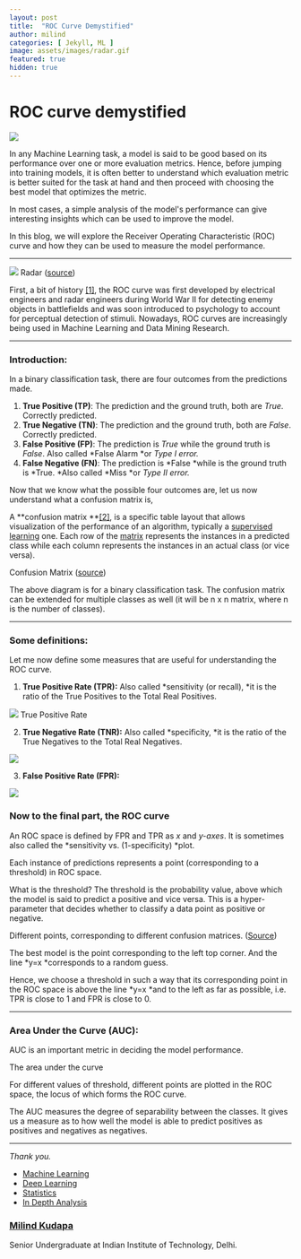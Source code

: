 ```yaml
---
layout: post
title:  "ROC Curve Demystified"
author: milind
categories: [ Jekyll, ML ]
image: assets/images/radar.gif
featured: true
hidden: true
---
```



# ROC curve demystified

![](https://cdn-images-1.medium.com/max/1600/1*RZ5gOgjgtvslNcqYrZ78Hw.jpeg)

In any Machine Learning task, a model is said to be good based on its
performance over one or more evaluation metrics. Hence, before jumping into
training models, it is often better to understand which evaluation metric is
better suited for the task at hand and then proceed with choosing the best model
that optimizes the metric.

In most cases, a simple analysis of the model's performance can give interesting
insights which can be used to improve the model.

In this blog, we will explore the Receiver Operating Characteristic (ROC) curve
and how they can be used to measure the model performance.

*****

![](https://cdn-images-1.medium.com/max/1600/1*yRZpGVa9lOeZ8-QM2yIg8g.gif)
<span class="figcaption_hack">Radar ([source](https://gfycat.com/gifs/search/radar+screen))</span>

First, a bit of history
[[1]](https://en.wikipedia.org/wiki/Receiver_operating_characteristic), the ROC
curve was first developed by electrical engineers and radar engineers during
World War II for detecting enemy objects in battlefields and was soon introduced
to psychology to account for perceptual detection of stimuli. Nowadays, ROC
curves are increasingly being used in Machine Learning and Data Mining Research.

*****

### **Introduction:**

In a binary classification task, there are four outcomes from the predictions
made.

1.  **True Positive (TP)**: The prediction and the ground truth, both are *True*.
Correctly predicted.
1.  **True Negative (TN)**: The prediction and the ground truth, both are *False*.
Correctly predicted.
1.  **False Positive (FP)**: The prediction is *True* while the ground truth is
*False*. Also called *False Alarm *or *Type I error.*
1.  **False Negative (FN)**: The prediction is *False *while is the ground truth is
*True. *Also called *Miss *or *Type II error.*

Now that we know what the possible four outcomes are, let us now understand what
a confusion matrix is,

A **confusion matrix **[[2]](https://en.wikipedia.org/wiki/Confusion_matrix), is
a specific table layout that allows visualization of the performance of an
algorithm, typically a [supervised
learning](https://en.wikipedia.org/wiki/Supervised_learning) one. Each row of
the [matrix](https://en.wikipedia.org/wiki/Matrix_(mathematics)) represents the
instances in a predicted class while each column represents the instances in an
actual class (or vice versa).

<span class="figcaption_hack">Confusion Matrix
([source](https://towardsdatascience.com/understanding-confusion-matrix-a9ad42dcfd62))</span>

The above diagram is for a binary classification task. The confusion matrix can
be extended for multiple classes as well (it will be n x n matrix, where n is
the number of classes).

*****

### **Some definitions:**

Let me now define some measures that are useful for understanding the ROC curve.

1.  **True Positive Rate (TPR):** Also called *sensitivity (or recall), *it is the
ratio of the True Positives to the Total Real Positives.

![](https://cdn-images-1.medium.com/max/1600/1*15FBttt8a3KTNo3JtSSzoA.png)
<span class="figcaption_hack">True Positive Rate</span>

2. **True Negative Rate (TNR):** Also called *specificity, *it is the ratio of
the True Negatives to the Total Real Negatives.

![](https://cdn-images-1.medium.com/max/1600/1*GEnj3Mw2T_CYeAiOPmx1dw.png)

3. **False Positive Rate (FPR):**

![](https://cdn-images-1.medium.com/max/1600/1*rsXP0H3FGJjW7RMHAOGnLg.png)

### Now to the final part, the ROC curve

An ROC space is defined by FPR and TPR as *x* and *y-axes*. It is sometimes also
called the *sensitivity vs. (1-specificity) *plot.

Each instance of predictions represents a point (corresponding to a threshold)
in ROC space.

What is the threshold? The threshold is the probability value, above which the
model is said to predict a positive and vice versa. This is a hyper-parameter
that decides whether to classify a data point as positive or negative.

<span class="figcaption_hack">Different points, corresponding to different confusion matrices.
([Source](https://en.wikipedia.org/wiki/Receiver_operating_characteristic#/media/File:ROC_space-2.png))</span>

The best model is the point corresponding to the left top corner. And the line
*y=x *corresponds to a random guess.

Hence, we choose a threshold in such a way that its corresponding point in the
ROC space is above the line *y=x *and to the left as far as possible, i.e. TPR
is close to 1 and FPR is close to 0.

*****

### Area Under the Curve (AUC):

AUC is an important metric in deciding the model performance.

<span class="figcaption_hack">The area under the curve</span>

For different values of threshold, different points are plotted in the ROC
space, the locus of which forms the ROC curve.

The AUC measures the degree of separability between the classes. It gives us a
measure as to how well the model is able to predict positives as positives and
negatives as negatives.

*****

*Thank you.*

* [Machine Learning](https://medium.com/tag/machine-learning?source=post)
* [Deep Learning](https://medium.com/tag/deep-learning?source=post)
* [Statistics](https://medium.com/tag/statistics?source=post)
* [In Depth Analysis](https://medium.com/tag/in-depth-analysis?source=post)

### [Milind Kudapa](https://medium.com/@milindkudapa)

Senior Undergraduate at Indian Institute of Technology, Delhi.
